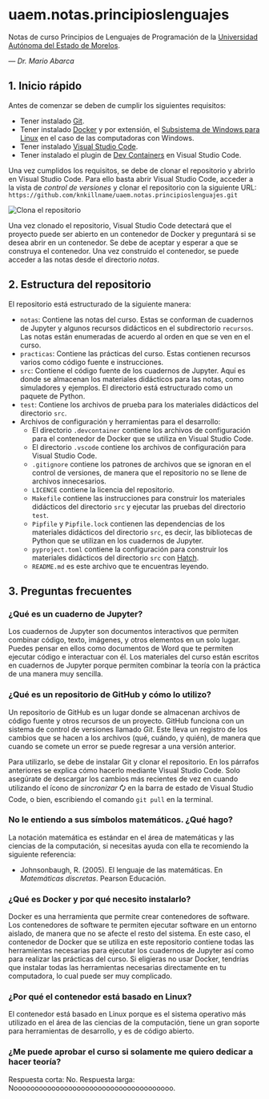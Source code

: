 # uaem.notas.principioslenguajes

Notas de curso Principios de Lenguajes de Programación de la [Universidad
Autónoma del Estado de Morelos][1].

— *Dr. Mario Abarca*

## 1. Inicio rápido

Antes de comenzar se deben de cumplir los siguientes requisitos:

- Tener instalado [Git][2].
- Tener instalado [Docker][3] y por extensión, el [Subsistema de Windows para
  Linux][7] en el caso de las computadoras con Windows.
- Tener instalado [Visual Studio Code][4].
- Tener instalado el plugin de [Dev Containers][5] en Visual Studio Code.

Una vez cumplidos los requisitos, se debe de clonar el repositorio y abrirlo en
Visual Studio Code.
Para ello basta abrir Visual Studio Code, acceder a la vista de *control de
versiones* y clonar el repositorio con la siguiente URL:
`https://github.com/knkillname/uaem.notas.principioslenguajes.git`

![Clona el repositorio](https://code.visualstudio.com/assets/docs/sourcecontrol/intro/github-clone.png)

Una vez clonado el repositorio, Visual Studio Code detectará que el proyecto
puede ser abierto en un contenedor de Docker y preguntará si se desea abrir en
un contenedor.
Se debe de aceptar y esperar a que se construya el contenedor.
Una vez construido el contenedor, se puede acceder a las notas desde el
directorio *notas*.

## 2. Estructura del repositorio

El repositorio está estructurado de la siguiente manera:

- `notas`: Contiene las notas del curso.
  Estas se conforman de cuadernos de Jupyter y algunos recursos didácticos en el
  subdirectorio `recursos`.
  Las notas están enumeradas de acuerdo al orden en que se ven en el curso.
- `practicas`: Contiene las prácticas del curso. Estas contienen recursos
  varios como código fuente e instrucciones.
- `src`: Contiene el código fuente de los cuadernos de Jupyter. Aquí es donde
  se almacenan los materiales didácticos para las notas, como simuladores y
  ejemplos. El directorio está estructurado como un paquete de Python.
- `test`: Contiene los archivos de prueba para los materiales didácticos del
  directorio `src`.
- Archivos de configuración y herramientas para el desarrollo:
  - El directorio `.devcontainer` contiene los archivos de configuración para
    el contenedor de Docker que se utiliza en Visual Studio Code.
  - El directorio `.vscode` contiene los archivos de configuración para
    Visual Studio Code.
  - `.gitignore` contiene los patrones de archivos que se ignoran en el
    control de versiones, de manera que el repositorio no se llene de archivos
    innecesarios.
  - `LICENCE` contiene la licencia del repositorio.
  - `Makefile` contiene las instrucciones para construir los materiales
    didácticos del directorio `src` y ejecutar las pruebas del directorio
    `test`.
  - `Pipfile` y `Pipfile.lock` contienen las dependencias de los materiales
    didácticos del directorio `src`, es decir, las bibliotecas de Python que
    se utilizan en los cuadernos de Jupyter.
  - `pyproject.toml` contiene la configuración para construir los materiales
    didácticos del directorio `src` con [Hatch][6].
  - `README.md` es este archivo que te encuentras leyendo.

## 3. Preguntas frecuentes

### ¿Qué es un cuaderno de Jupyter?

Los cuadernos de Jupyter son documentos interactivos que permiten combinar
código, texto, imágenes, y otros elementos en un solo lugar.
Puedes pensar en ellos como documentos de Word que te permiten ejecutar código e
interactuar con él.
Los materiales del curso están escritos en cuadernos de Jupyter porque permiten
combinar la teoría con la práctica de una manera muy sencilla.

### ¿Qué es un repositorio de GitHub y cómo lo utilizo?

Un repositorio de GitHub es un lugar donde se almacenan archivos de código
fuente y otros recursos de un proyecto.
GitHub funciona con un sistema de control de versiones llamado *Git*.
Este lleva un registro de los cambios que se hacen a los archivos (qué, cuándo,
y quién), de manera que cuando se comete un error se puede regresar a una
versión anterior.

Para utilizarlo, se debe de instalar Git y clonar el repositorio.
En los párrafos anteriores se explica cómo hacerlo mediante Visual Studio Code.
Solo asegúrate de descargar los cambios más recientes de vez en cuando
utilizando el ícono de *sincronizar* 🗘 en la barra de estado de Visual Studio
Code, o bien, escribiendo el comando `git pull` en la terminal.


### No le entiendo a sus símbolos matemáticos. ¿Qué hago?

La notación matemática es estándar en el área de matemáticas y las ciencias de
la computación, si necesitas ayuda con ella te recomiendo la siguiente
referencia:

- Johnsonbaugh, R. (2005). El lenguaje de las matemáticas.
  En *Matemáticas discretas*. Pearson Educación.

### ¿Qué es Docker y por qué necesito instalarlo?

Docker es una herramienta que permite crear contenedores de software.
Los contenedores de software te permiten ejecutar software en un entorno
aislado, de manera que no se afecte el resto del sistema.
En este caso, el contenedor de Docker que se utiliza en este repositorio
contiene todas las herramientas necesarias para ejecutar los cuadernos de
Jupyter así como para realizar las prácticas del curso.
Si eligieras no usar Docker, tendrías que instalar todas las herramientas
necesarias directamente en tu computadora, lo cual puede ser muy complicado.

### ¿Por qué el contenedor está basado en Linux?

El contenedor está basado en Linux porque es el sistema operativo más utilizado
en el área de las ciencias de la computación, tiene un gran soporte para
herramientas de desarrollo, y es de código abierto.

### ¿Me puede aprobar el curso si solamente me quiero dedicar a hacer teoría?

Respuesta corta: No. Respuesta larga: Noooooooooooooooooooooooooooooooooooooo.

[1]: https://www.uaem.mx/
[2]: https://git-scm.com/
[3]: https://www.docker.com/
[4]: https://code.visualstudio.com/
[5]: https://marketplace.visualstudio.com/items?itemName=ms-vscode-remote.remote-containers
[6]: https://hatch.pypa.io/
[7]: https://learn.microsoft.com/es-es/windows/wsl/install